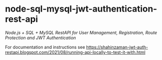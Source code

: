 # node-sql-mysql-jwt-authentication-rest-api
*Node.js + SQL + MySQL RestAPI for User Management, Registration, Route Protection and JWT Authentication*

For documentation and instructions see
https://shahinzaman-jwt-auth-restapi.blogspot.com/2021/08/running-api-locally-to-test-it-with.html
